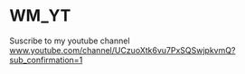 # WM_YT
Suscribe to my youtube channel www.youtube.com/channel/UCzuoXtk6vu7PxSQSwjpkvmQ?sub_confirmation=1
